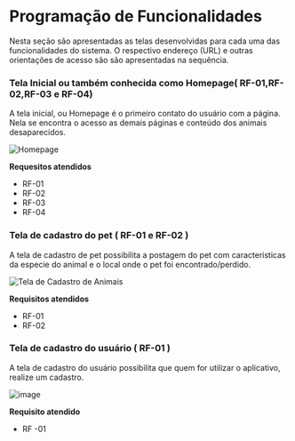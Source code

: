 # Programação de Funcionalidades

Nesta seção são apresentadas as telas desenvolvidas para cada uma das funcionalidades 
do sistema. O respectivo endereço (URL) e outras orientações de acesso são são 
apresentadas na sequência.

### Tela Inicial ou também conhecida como Homepage( RF-01,RF-02,RF-03 e RF-04)
A tela inicial, ou Homepage é o primeiro contato do usuário com a página. Nela se encontra o acesso as demais páginas e conteúdo dos animais desaparecidos.

![Homepage](https://user-images.githubusercontent.com/41563209/172692809-20e8b7bd-35b8-45c8-a6c0-4290c20635fe.png)


**Requesitos atendidos**
- RF-01
- RF-02
- RF-03
- RF-04

### Tela de cadastro do pet ( RF-01 e RF-02  )

A tela de cadastro de pet possibilita a postagem do pet com caracteristicas da especie do animal  e o local onde o pet foi encontrado/perdido.

![Tela de Cadastro de Animais](https://user-images.githubusercontent.com/79429140/169433500-2d8231ee-2ef1-4abf-9399-ee26e9ce2b2f.png)


**Requisitos atendidos**
- RF-01
- RF-02


### Tela de cadastro do usuário ( RF-01  )

 A tela de cadastro do usuário possibilita que quem for utilizar o aplicativo, realize um cadastro.
 
![image](https://user-images.githubusercontent.com/96542702/173259118-7b42fe2a-ad04-4ea8-bf71-0a3a606ba246.png)

**Requisito atendido**

- RF -01





